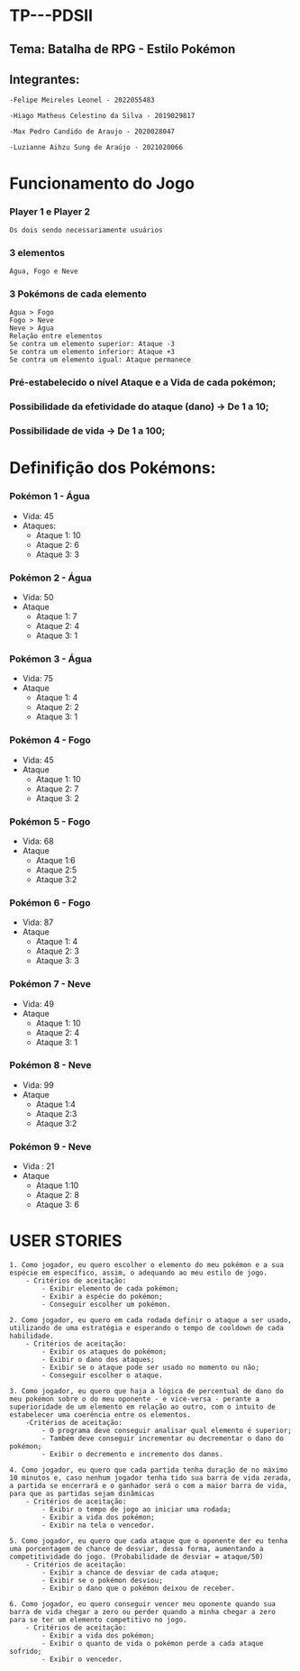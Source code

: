 #
# TP---PDSII

## Tema: Batalha de RPG - Estilo Pokémon
## Integrantes:
    -Felipe Meireles Leonel - 2022055483

    -Hiago Matheus Celestino da Silva - 2019029817

    -Max Pedro Candido de Araujo - 2020028047

    -Luzianne Aihzu Sung de Araújo - 2021020066

#

# Funcionamento do Jogo
### Player 1 e Player 2
    Os dois sendo necessariamente usuários
### 3 elementos
    Água, Fogo e Neve
### 3 Pokémons de cada elemento
    Água > Fogo
    Fogo > Neve
    Neve > Água 
    Relação entre elementos
    Se contra um elemento superior: Ataque -3
    Se contra um elemento inferior: Ataque +3
    Se contra um elemento igual: Ataque permanece 

### Pré-estabelecido o nível Ataque e a Vida de cada pokémon;
### Possibilidade da efetividade do ataque (dano) -> De 1 a 10;
### Possibilidade de vida -> De 1 a 100;
#
# Definifição dos Pokémons:
### Pokémon 1 - Água
- Vida: 45
- Ataques:
    - Ataque 1: 10
    - Ataque 2: 6
    - Ataque 3: 3
### Pokémon 2 - Água
- Vida: 50
- Ataque
    - Ataque 1: 7
    - Ataque 2: 4
    - Ataque 3: 1
### Pokémon 3 - Água
- Vida: 75
- Ataque
    - Ataque 1: 4
    - Ataque 2: 2
    - Ataque 3: 1
### Pokémon 4 - Fogo
- Vida: 45
- Ataque 	
    - Ataque 1: 10
    - Ataque 2: 7
    - Ataque 3: 2
### Pokémon 5  - Fogo
- Vida: 68
- Ataque 
    - Ataque 1:6
    - Ataque 2:5
    - Ataque 3:2
### Pokémon 6 - Fogo
- Vida: 87
- Ataque 
    - Ataque 1: 4
    - Ataque 2: 3
    - Ataque 3: 3
### Pokémon 7 - Neve
- Vida: 49
- Ataque 
    - Ataque 1: 10
    - Ataque 2: 4
    - Ataque 3: 1
### Pokémon 8 - Neve
- Vida: 99
- Ataque
    - Ataque 1:4
    - Ataque 2:3
    - Ataque 3:2
### Pokémon 9 - Neve
- Vida : 21
- Ataque 
    - Ataque 1:10
    - Ataque 2: 8 
    - Ataque 3: 6

#
# USER STORIES 

    1. Como jogador, eu quero escolher o elemento do meu pokémon e a sua espécie em específico, assim, o adequando ao meu estilo de jogo.
        - Critérios de aceitação:
            - Exibir elemento de cada pokémon;
            - Exibir a espécie do pokémon;
            - Conseguir escolher um pokémon.
            
    2. Como jogador, eu quero em cada rodada definir o ataque a ser usado, utilizando de uma estratégia e esperando o tempo de cooldown de cada habilidade.
        - Critérios de aceitação:
            - Exibir os ataques do pokémon;
            - Exibir o dano dos ataques;
            - Exibir se o ataque pode ser usado no momento ou não;
            - Conseguir escolher o ataque.

    3. Como jogador, eu quero que haja a lógica de percentual de dano do meu pokémon sobre o do meu oponente - e vice-versa - perante a superioridade de um elemento em relação ao outro, com o intuito de estabelecer uma coerência entre os elementos.
        -Critérios de aceitação:
            - O programa deve conseguir analisar qual elemento é superior;
            - Também deve conseguir incrementar ou decrementar o dano do pokémon;
            - Exibir o decremento e incremento dos danos.

    4. Como jogador, eu quero que cada partida tenha duração de no máximo 10 minutos e, caso nenhum jogador tenha tido sua barra de vida zerada, a partida se encerrará e o ganhador será o com a maior barra de vida, para que as partidas sejam dinâmicas
        - Critérios de aceitação:
            - Exibir o tempo de jogo ao iniciar uma rodada;
            - Exibir a vida dos pokémon;
            - Exibir na tela o vencedor.

    5. Como jogador, eu quero que cada ataque que o oponente der eu tenha uma porcentagem de chance de desviar, dessa forma, aumentando a competitividade do jogo. (Probabilidade de desviar = ataque/50)
        - Critérios de aceitação:
            - Exibir a chance de desviar de cada ataque;
            - Exibir se o pokémon desviou;
            - Exibir o dano que o pokémon deixou de receber.

    6. Como jogador, eu quero conseguir vencer meu oponente quando sua barra de vida chegar a zero ou perder quando a minha chegar a zero para se ter um elemento competitivo no jogo.
        - Critérios de aceitação:
            - Exibir a vida dos pokémon;
            - Exibir o quanto de vida o pokémon perde a cada ataque sofrido;
            - Exibir o vencedor.
